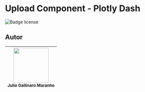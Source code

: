 # Upload Component - Plotly Dash

![Badge license](https://img.shields.io/badge/license-MIT-green)


## Autor

| [<img src="https://avatars.githubusercontent.com/u/1587466?s=96&v=4" width=115><br><sub>Julio Gallinaro Maranho</sub>](https://github.com/Juliogallinaro) | 
| :---: | 